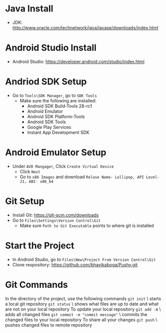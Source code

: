  # Java Install
- JDK: http://www.oracle.com/technetwork/java/javase/downloads/index.html
# Android Studio Install
- Android Studio: https://developer.android.com/studio/index.html
# Andriod SDK Setup
- Go to `Tools\SDK Manager`, go to `SDK Tools`
	- Make sure the following are installed:
		- Android SDK Build-Tools 28-rc1
		- Android Emulator
		- Android SDK Platform-Tools
		- Android SDK Tools
		- Google Play Services
		- Instant App Development SDK
# Android Emulator Setup
- Under `AVD Mangager`, Click `Create Virtual Device`
	- Click `Next`
	- Go to `x86 Images` and download `Relase Name- Lollipop, API Level- 21, ABI- x86_64`
# Git Setup
- Install Git: https://git-scm.com/downloads
- Go to `Files\Settings\Version Control\Git`
    - Make sure `Path to Git Executable` points to where git is installed 
# Start the Project
- In Android Studio, go to `Files\New\Project From Version Control\Git`
- Clone respository: https://github.com/bhavikaboga/Pushy.git

# Git Commands
In the directory of the project, use the following commands
`git init` \\ starts a local git repository
`git status` \\ shows what files are up to date and what are not on your local repository 
To update your local repository
`git add -A` \\ adds all changed files
`git commit -m "commit message"` \\ commits the changed files to your local repository
To share all your changes
`git push` \\ pushes changed files to remote repository
